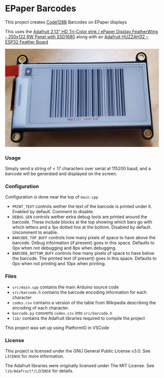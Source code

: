 # EPaper Barcodes
This project creates [Code128B](https://en.wikipedia.org/wiki/Code_128) Barcodes on EPaper displays

This uses the [Adafruit 2.13" HD Tri-Color eInk / ePaper Display FeatherWing - 250x122 RW Panel with SSD1680](https://www.adafruit.com/product/4814) along with an [Adafruit HUZZAH32 – ESP32 Feather Board](https://www.adafruit.com/product/3405)

![A barcode on a display](https://raw.githubusercontent.com/Benjamin-C/EPaperBarcode/main/demo.jpg)

### Usage
Simply send a string of < 17 characters over serial at 115200 baud, and a barcode will be generated and displayed on the screen.

### Configuration
Configuration is done near the top of `main.cpp`
* `PRINT_TEXT` controls wether the text of the barcode is printed under it. Enabled by default. Comment to disable.
* `DEBUG_GEN` controls wether extra debug tools are printed around the barcode. These include blocks at the top showing which bars go with which letters and a 1px dotted line at the bottom. Disabled by default. Uncomment to enable.
* `BARCODE_TOP_BUFF` controls how many pixels of space to have above the barcode. Debug information (if present) goes in this space. Defaults to 0px when not debugging and 8px when debugging.
* `BARCODE_BOTTOM_BUFF` controls how many pixels of space to have below the barcode. The printed text (if present) goes in this space. Defaults to 0px when not printing and 10px when printing.

### Files
* `src/main.cpp` contains the main Arduino source code
* `src/barcode.h` contains the barcode encoding information for each character
* `codes.csv` contains a version of the table from Wikipedia describing the encoding of each character. 
* `barcode.py` converts `codes.csv` into `src/barcode.h`
* `lib/` contains the Adafruit libraries required to compile the project

This project was set up using PlatformIO in VSCode

### License
This project is licensed under the GNU General Public License v3.0. See `LICENSE` for more information.

The Adafruit libraries were originally licensed under The MIT License. See `lib/Adafruit*/LICENSE` for details. 